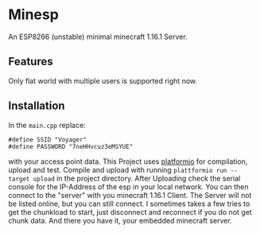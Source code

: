 # Minesp
An ESP8266 (unstable) minimal minecraft 1.16.1 Server.

## Features

Only flat world with multiple users is supported right now.

## Installation

In the `main.cpp` replace:
```
#define SSID "Voyager"
#define PASSWORD "7neHHvcuz3eMSYUE"
```
with your access point data.
This Project uses [platformio](https://docs.platformio.org/en/latest/core/quickstart.html#process-project) for compilation, upload and test. Compile and upload with running 
`plattformio run --target upload` in the project directory.
After Uploading check the serial console for the IP-Address of the esp in your local network. You can then connect to the "server" with you minecraft 1.16.1 Client. The Server will not be listed online, but you can still connect. I sometimes takes a few tries to get the chunkload to start, just disconnect and reconnect if you do not get chunk data.
And there you have it, your embedded minecraft server.
